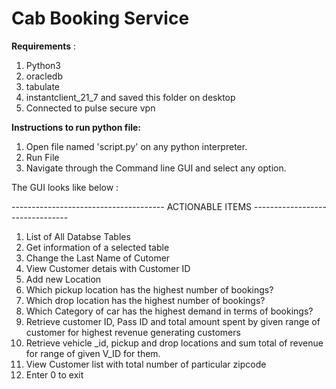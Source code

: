 # Cab Booking Service

**Requirements** : 
1. Python3
2. oracledb
3. tabulate
4. instantclient_21_7 and saved this folder on desktop 
5. Connected to pulse secure vpn



**Instructions to run python file:**
1. Open file named 'script.py' on any python interpreter.
2. Run File 
3. Navigate through the Command line GUI and select any option. 

The GUI looks like below :


-------------------------------------- ACTIONABLE ITEMS --------------------------------
1.  List of All Databse Tables
2.  Get information of a selected table
3.  Change the Last Name of Cutomer
4.  View Customer detais with Customer ID
5.  Add new Location
6.  Which pickup location has the highest number of bookings?
7.  Which drop location has the highest number of bookings?
8.  Which Category of car has the highest demand in terms of bookings?
9.  Retrieve  customer ID, Pass ID and total amount spent by given range of customer for  highest revenue generating customers
10. Retrieve vehicle _id, pickup and drop locations and sum total of revenue  for range of given V_ID for them.
11. View Customer list with total number of particular zipcode
0. Enter 0 to exit



